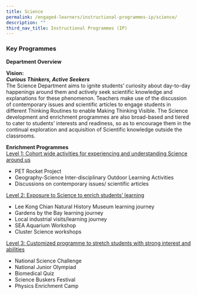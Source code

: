 ```yaml
---
title: Science
permalink: /engaged-learners/instructional-programmes-ip/science/
description: ""
third_nav_title: Instructional Programmes (IP)
---
```

### Key Programmes

**Department Overview** 

**Vision:** <br>
**_Curious Thinkers, Active Seekers_** <br>
The Science Department aims to ignite students’ curiosity about day-to-day happenings around them and actively seek scientific knowledge and explanations for these phenomenon. Teachers make use of the discussion of contemporary issues and scientific articles to engage students in different Thinking Routines to enable Making Thinking Visible. The Science development and enrichment programmes are also broad-based and tiered to cater to students’ interests and readiness, so as to encourage them in the continual exploration and acquisition of Scientific knowledge outside the classrooms.

**Enrichment Programmes** <br>
<u> Level 1: Cohort wide activities for experiencing and understanding Science around us </u>
* PET Rocket Project
* Geography-Science Inter-disciplinary Outdoor Learning Activities
* Discussions on contemporary issues/ scientific articles

<u> Level 2: Exposure to Science to enrich students’ learning </u>
* Lee Kong Chian Natural History Museum learning journey
* Gardens by the Bay learning journey
* Local industrial visits/learning journey
* SEA Aquarium Workshop
* Cluster Science workshops

<u> Level 3: Customized programme to stretch students with strong interest and abilities </u> 
* National Science Challenge
* National Junior Olympiad
* Biomedical Quiz
* Science Buskers Festival
* Physics Enrichment Camp